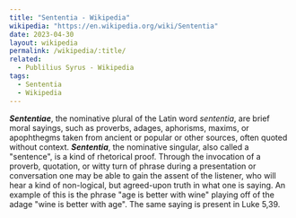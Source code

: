 ```yaml
---
title: "Sententia - Wikipedia"
wikipedia: "https://en.wikipedia.org/wiki/Sententia"
date: 2023-04-30
layout: wikipedia
permalink: /wikipedia/:title/
related:
  - Publilius Syrus - Wikipedia
tags:
  - Sententia
  - Wikipedia
---
```

***Sententiae***, the nominative plural of the Latin word *sententia*, are brief moral sayings, such as proverbs, adages, aphorisms, maxims, or apophthegms taken from ancient or popular or other sources, often quoted without context. ***Sententia***, the nominative singular, also called a "sentence", is a kind of rhetorical proof. Through the invocation of a proverb, quotation, or witty turn of phrase during a presentation or conversation one may be able to gain the assent of the listener, who will hear a kind of non-logical, but agreed-upon truth in what one is saying. An example of this is the phrase "age is better with wine" playing off of the adage "wine is better with age". The same saying is present in Luke 5,39.